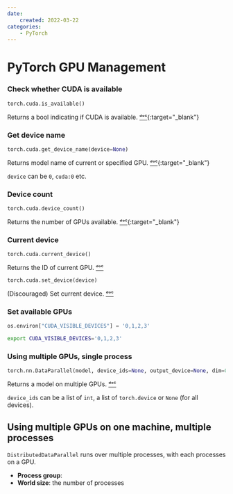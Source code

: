 ```yaml
---
date:
    created: 2022-03-22
categories:
    - PyTorch
---
```



# PyTorch GPU Management

<!-- more -->

### Check whether CUDA is available


```py
torch.cuda.is_available()
```

Returns a bool indicating if CUDA is available. [ᵈᵒᶜ](https://pytorch.org/docs/stable/generated/torch.cuda.is_available.html){:target="_blank"}


### Get device name

```py
torch.cuda.get_device_name(device=None)
```

Returns model name of current or specified GPU. [ᵈᵒᶜ](https://pytorch.org/docs/stable/generated/torch.cuda.get_device_name.html){:target="_blank"}

`device` can be `0`, `cuda:0` etc.

### Device count

```py
torch.cuda.device_count()
```

Returns the number of GPUs available. [ᵈᵒᶜ](https://pytorch.org/docs/stable/generated/torch.cuda.device_count.html){:target="_blank"}

### Current device

```py
torch.cuda.current_device()
```

Returns the ID of current GPU. [ᵈᵒᶜ](https://pytorch.org/docs/stable/generated/torch.cuda.current_device.html)

```py
torch.cuda.set_device(device)
```

(Discouraged) Set current device. [ᵈᵒᶜ](https://pytorch.org/docs/stable/generated/torch.cuda.set_device.html)

### Set available GPUs

```py
os.environ["CUDA_VISIBLE_DEVICES"] = '0,1,2,3'
```

```sh
export CUDA_VISIBLE_DEVICES='0,1,2,3'
```

### Using multiple GPUs, single process

```py
torch.nn.DataParallel(model, device_ids=None, output_device=None, dim=0)
```

Returns a model on multiple GPUs. [ᵈᵒᶜ](https://pytorch.org/docs/stable/generated/torch.nn.DataParallel.html)

`device_ids` can be a list of `int`, a list of `torch.device` or `None` (for all devices).


## Using multiple GPUs on one machine, multiple processes

`DistributedDataParallel` runs over multiple processes, with each processes on a GPU.

* **Process group**: 
* **World size**: the number of processes 
